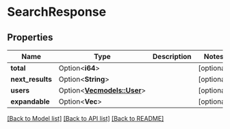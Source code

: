 # SearchResponse

## Properties

Name | Type | Description | Notes
------------ | ------------- | ------------- | -------------
**total** | Option<**i64**> |  | [optional]
**next_results** | Option<**String**> |  | [optional]
**users** | Option<[**Vec<models::User>**](User.md)> |  | [optional]
**expandable** | Option<**Vec<String>**> |  | [optional]

[[Back to Model list]](../README.md#documentation-for-models) [[Back to API list]](../README.md#documentation-for-api-endpoints) [[Back to README]](../README.md)


